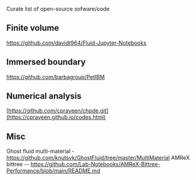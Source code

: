 Curate list of open-source sofware/code

## Finite volume 
https://github.com/davidt964/Fluid-Jupyter-Notebooks

## Immersed boundary
https://github.com/barbagroup/PetIBM

## Numerical analysis
[https://github.com/cpraveen/chpde.git](https://cpraveen.github.io/codes.html)


## Misc
Ghost fluid multi-material - https://github.com/knutsvk/GhostFluid/tree/master/MultiMaterial
AMReX bittree -- https://github.com/Lab-Notebooks/AMReX-Bittree-Performance/blob/main/README.md
